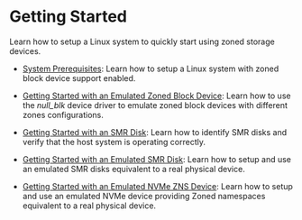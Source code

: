 # Getting Started

Learn how to setup a Linux system to quickly start using zoned storage devices.

* [System Prerequisites](prerequisite.md): Learn how to setup a Linux system
  with zoned block device support enabled.

* [Getting Started with an Emulated Zoned Block Device](nullblk.md): Learn how
  to use the *null_blk* device driver to emulate zoned block devices with
  different zones configurations. 

* [Getting Started with an SMR Disk](smr-disk.md): Learn how to identify SMR
  disks and verify that the host system is operating correctly.

* [Getting Started with an Emulated SMR Disk](smr-emulation.md): Learn how to
  setup and use an emulated SMR disks equivalent to a real physical device.

* [Getting Started with an Emulated NVMe ZNS Device](zns-emulation.md): Learn
  how to setup and use an emulated NVMe device providing Zoned namespaces
  equivalent to a real physical device.

